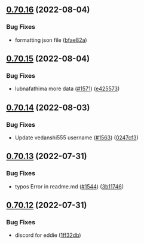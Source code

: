 ## [0.70.16](https://github.com/EddieHubCommunity/LinkFree/compare/v0.70.15...v0.70.16) (2022-08-04)


### Bug Fixes

* formatting json file ([bfae82a](https://github.com/EddieHubCommunity/LinkFree/commit/bfae82a748901533c1c3cabcc69159ca2eed2d20))



## [0.70.15](https://github.com/EddieHubCommunity/LinkFree/compare/v0.70.14...v0.70.15) (2022-08-04)


### Bug Fixes

* lubnafathima more data ([#1571](https://github.com/EddieHubCommunity/LinkFree/issues/1571)) ([e425573](https://github.com/EddieHubCommunity/LinkFree/commit/e4255732491582d3aa4c0dc2a133b2489fc9ea6e))



## [0.70.14](https://github.com/EddieHubCommunity/LinkFree/compare/v0.70.13...v0.70.14) (2022-08-03)


### Bug Fixes

* Update vedanshi555 username ([#1563](https://github.com/EddieHubCommunity/LinkFree/issues/1563)) ([0247cf3](https://github.com/EddieHubCommunity/LinkFree/commit/0247cf3a7f1af2f2af1f44a30b0e633d7de5030a))



## [0.70.13](https://github.com/EddieHubCommunity/LinkFree/compare/v0.70.12...v0.70.13) (2022-07-31)


### Bug Fixes

* typos Error in readme.md ([#1544](https://github.com/EddieHubCommunity/LinkFree/issues/1544)) ([3b11746](https://github.com/EddieHubCommunity/LinkFree/commit/3b117461e18fca353bf984ba1f6b19ffc566386b))



## [0.70.12](https://github.com/EddieHubCommunity/LinkFree/compare/v0.70.11...v0.70.12) (2022-07-31)


### Bug Fixes

* discord for eddie ([1ff32db](https://github.com/EddieHubCommunity/LinkFree/commit/1ff32dbfe471ee58b00561cc1c1a0214a9c91aa8))



